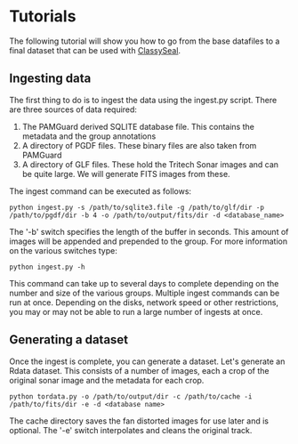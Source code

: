 
# Tutorials

The following tutorial will show you how to go from the base datafiles to a final dataset that can be used with [ClassySeal](https://gitlab.st-andrews.ac.uk/biology/smru/bjb8/classyseal).

## Ingesting data

The first thing to do is to ingest the data using the ingest.py script. There are three sources of data required:

1. The PAMGuard derived SQLITE database file. This contains the metadata and the group annotations
2. A directory of PGDF files. These binary files are also taken from PAMGuard
3. A directory of GLF files. These hold the Tritech Sonar images and can be quite large. We will generate FITS images from these.

The ingest command can be executed as follows:

    python ingest.py -s /path/to/sqlite3.file -g /path/to/glf/dir -p /path/to/pgdf/dir -b 4 -o /path/to/output/fits/dir -d <database_name>

The '-b' switch specifies the length of the buffer in seconds. This amount of images will be appended and prepended to the group. For more information on the various switches type:

    python ingest.py -h

This command can take up to several days to complete depending on the number and size of the various groups. Multiple ingest commands can be run at once. Depending on the disks, network speed or other restrictions, you may or may not be able to run a large number of ingests at once.

## Generating a dataset

Once the ingest is complete, you can generate a dataset. Let's generate an Rdata dataset. This consists of a number of images, each a crop of the original sonar image and the metadata for each crop.

    python tordata.py -o /path/to/output/dir -c /path/to/cache -i /path/to/fits/dir -e -d <database name>

The cache directory saves the fan distorted images for use later and is optional. The '-e' switch interpolates and cleans the original track.